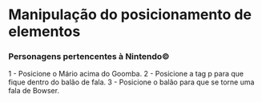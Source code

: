 <h1>Manipulação do posicionamento de elementos </h1>
<h3> Personagens pertencentes à Nintendo©</h3>
<p>
1 - Posicione o Mário acima do Goomba.
2 - Posicione a tag p para que fique dentro do balão de fala.
3 - Posicione o balão para que se torne uma fala de Bowser.
</p>
